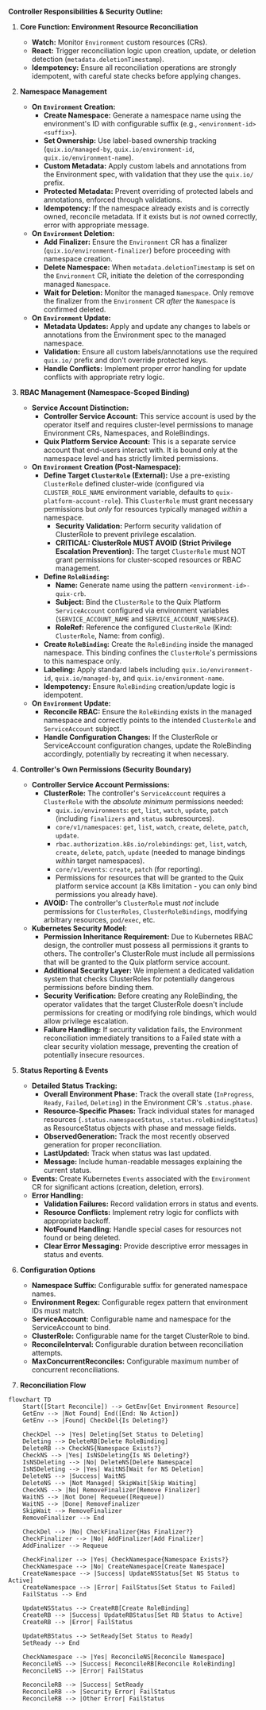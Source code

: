 **Controller Responsibilities & Security Outline:**

1.  **Core Function: Environment Resource Reconciliation**
    *   **Watch:** Monitor `Environment` custom resources (CRs).
    *   **React:** Trigger reconciliation logic upon creation, update, or deletion detection (`metadata.deletionTimestamp`).
    *   **Idempotency:** Ensure all reconciliation operations are strongly idempotent, with careful state checks before applying changes.

2.  **Namespace Management**
    *   **On `Environment` Creation:**
        *   **Create Namespace:** Generate a namespace name using the environment's ID with configurable suffix (e.g., `<environment-id><suffix>`).
        *   **Set Ownership:** Use label-based ownership tracking (`quix.io/managed-by`, `quix.io/environment-id`, `quix.io/environment-name`).
        *   **Custom Metadata:** Apply custom labels and annotations from the Environment spec, with validation that they use the `quix.io/` prefix.
        *   **Protected Metadata:** Prevent overriding of protected labels and annotations, enforced through validations.
        *   **Idempotency:** If the namespace already exists and is correctly owned, reconcile metadata. If it exists but is *not* owned correctly, error with appropriate message.
    *   **On `Environment` Deletion:**
        *   **Add Finalizer:** Ensure the `Environment` CR has a finalizer (`quix.io/environment-finalizer`) before proceeding with namespace creation.
        *   **Delete Namespace:** When `metadata.deletionTimestamp` is set on the `Environment` CR, initiate the deletion of the corresponding managed `Namespace`.
        *   **Wait for Deletion:** Monitor the managed `Namespace`. Only remove the finalizer from the `Environment` CR *after* the `Namespace` is confirmed deleted.
    *   **On `Environment` Update:**
        *   **Metadata Updates:** Apply and update any changes to labels or annotations from the Environment spec to the managed namespace.
        *   **Validation:** Ensure all custom labels/annotations use the required `quix.io/` prefix and don't override protected keys.
        *   **Handle Conflicts:** Implement proper error handling for update conflicts with appropriate retry logic.

3.  **RBAC Management (Namespace-Scoped Binding)**
    *   **Service Account Distinction:**
        *   **Controller Service Account:** This service account is used by the operator itself and requires cluster-level permissions to manage Environment CRs, Namespaces, and RoleBindings.
        *   **Quix Platform Service Account:** This is a separate service account that end-users interact with. It is bound only at the namespace level and has strictly limited permissions.
    *   **On `Environment` Creation (Post-Namespace):**
        *   **Define Target `ClusterRole` (External):** Use a pre-existing `ClusterRole` defined cluster-wide (configured via `CLUSTER_ROLE_NAME` environment variable, defaults to `quix-platform-account-role`). This `ClusterRole` must grant necessary permissions but *only* for resources typically managed *within* a namespace.
            *   **Security Validation:** Perform security validation of ClusterRole to prevent privilege escalation.
            *   **CRITICAL: ClusterRole MUST AVOID (Strict Privilege Escalation Prevention):** The target `ClusterRole` must NOT grant permissions for cluster-scoped resources or RBAC management.
        *   **Define `RoleBinding`:**
            *   **Name:** Generate name using the pattern `<environment-id>-quix-crb`.
            *   **Subject:** Bind the `ClusterRole` to the Quix Platform `ServiceAccount` configured via environment variables (`SERVICE_ACCOUNT_NAME` and `SERVICE_ACCOUNT_NAMESPACE`).
            *   **RoleRef:** Reference the configured `ClusterRole` (Kind: `ClusterRole`, Name: from config).
        *   **Create `RoleBinding`:** Create the `RoleBinding` inside the managed namespace. This binding confines the `ClusterRole`'s permissions to this namespace only.
        *   **Labeling:** Apply standard labels including `quix.io/environment-id`, `quix.io/managed-by`, and `quix.io/environment-name`.
        *   **Idempotency:** Ensure `RoleBinding` creation/update logic is idempotent.
    *   **On `Environment` Update:**
        *   **Reconcile RBAC:** Ensure the `RoleBinding` exists in the managed namespace and correctly points to the intended `ClusterRole` and `ServiceAccount` subject.
        *   **Handle Configuration Changes:** If the ClusterRole or ServiceAccount configuration changes, update the RoleBinding accordingly, potentially by recreating it when necessary.

4.  **Controller's Own Permissions (Security Boundary)**
    *   **Controller Service Account Permissions:**
        *   **ClusterRole:** The controller's `ServiceAccount` requires a `ClusterRole` with the *absolute minimum* permissions needed:
            *   `quix.io/environments`: `get`, `list`, `watch`, `update`, `patch` (including `finalizers` and `status` subresources).
            *   `core/v1/namespaces`: `get`, `list`, `watch`, `create`, `delete`, `patch`, `update`.
            *   `rbac.authorization.k8s.io/rolebindings`: `get`, `list`, `watch`, `create`, `delete`, `patch`, `update` (needed to manage bindings *within* target namespaces).
            *   `core/v1/events`: `create`, `patch` (for reporting).
            *   Permissions for resources that will be granted to the Quix platform service account (a K8s limitation - you can only bind permissions you already have).
        *   **AVOID:** The controller's `ClusterRole` must *not* include permissions for `ClusterRoles`, `ClusterRoleBindings`, modifying arbitrary resources, `pod/exec`, etc.
    *   **Kubernetes Security Model:**
        *   **Permission Inheritance Requirement:** Due to Kubernetes RBAC design, the controller must possess all permissions it grants to others. The controller's ClusterRole must include all permissions that will be granted to the Quix platform service account.
        *   **Additional Security Layer:** We implement a dedicated validation system that checks ClusterRoles for potentially dangerous permissions before binding them.
        *   **Security Verification:** Before creating any RoleBinding, the operator validates that the target ClusterRole doesn't include permissions for creating or modifying role bindings, which would allow privilege escalation.
        *   **Failure Handling:** If security validation fails, the Environment reconciliation immediately transitions to a Failed state with a clear security violation message, preventing the creation of potentially insecure resources.

5.  **Status Reporting & Events**
    *   **Detailed Status Tracking:**
        *   **Overall Environment Phase:** Track the overall state (`InProgress`, `Ready`, `Failed`, `Deleting`) in the Environment CR's `.status.phase`.
        *   **Resource-Specific Phases:** Track individual states for managed resources (`.status.namespaceStatus`, `.status.roleBindingStatus`) as ResourceStatus objects with phase and message fields.
        *   **ObservedGeneration:** Track the most recently observed generation for proper reconciliation.
        *   **LastUpdated:** Track when status was last updated.
        *   **Message:** Include human-readable messages explaining the current status.
    *   **Events:** Create Kubernetes `Events` associated with the `Environment` CR for significant actions (creation, deletion, errors).
    *   **Error Handling:**
        *   **Validation Failures:** Record validation errors in status and events.
        *   **Resource Conflicts:** Implement retry logic for conflicts with appropriate backoff.
        *   **NotFound Handling:** Handle special cases for resources not found or being deleted.
        *   **Clear Error Messaging:** Provide descriptive error messages in status and events.

6.  **Configuration Options**
    *   **Namespace Suffix:** Configurable suffix for generated namespace names.
    *   **Environment Regex:** Configurable regex pattern that environment IDs must match.
    *   **ServiceAccount:** Configurable name and namespace for the ServiceAccount to bind.
    *   **ClusterRole:** Configurable name for the target ClusterRole to bind.
    *   **ReconcileInterval:** Configurable duration between reconciliation attempts.
    *   **MaxConcurrentReconciles:** Configurable maximum number of concurrent reconciliations.

7.  **Reconciliation Flow**

```mermaid
flowchart TD
    Start([Start Reconcile]) --> GetEnv[Get Environment Resource]
    GetEnv --> |Not Found| End([End: No Action])
    GetEnv --> |Found| CheckDel{Is Deleting?}
    
    CheckDel --> |Yes| Deleting[Set Status to Deleting]
    Deleting --> DeleteRB[Delete RoleBinding]
    DeleteRB --> CheckNS{Namespace Exists?}
    CheckNS --> |Yes| IsNSDeleting{Is NS Deleting?}
    IsNSDeleting --> |No| DeleteNS[Delete Namespace]
    IsNSDeleting --> |Yes| WaitNS[Wait for NS Deletion]
    DeleteNS --> |Success| WaitNS
    DeleteNS --> |Not Managed| SkipWait[Skip Waiting]
    CheckNS --> |No| RemoveFinalizer[Remove Finalizer]
    WaitNS --> |Not Done| Requeue([Requeue])
    WaitNS --> |Done| RemoveFinalizer
    SkipWait --> RemoveFinalizer
    RemoveFinalizer --> End
    
    CheckDel --> |No| CheckFinalizer{Has Finalizer?}
    CheckFinalizer --> |No| AddFinalizer[Add Finalizer]
    AddFinalizer --> Requeue
    
    CheckFinalizer --> |Yes| CheckNamespace{Namespace Exists?}
    CheckNamespace --> |No| CreateNamespace[Create Namespace]
    CreateNamespace --> |Success| UpdateNSStatus[Set NS Status to Active]
    CreateNamespace --> |Error| FailStatus[Set Status to Failed]
    FailStatus --> End
    
    UpdateNSStatus --> CreateRB[Create RoleBinding]
    CreateRB --> |Success| UpdateRBStatus[Set RB Status to Active]
    CreateRB --> |Error| FailStatus
    
    UpdateRBStatus --> SetReady[Set Status to Ready]
    SetReady --> End
    
    CheckNamespace --> |Yes| ReconcileNS[Reconcile Namespace]
    ReconcileNS --> |Success| ReconcileRB[Reconcile RoleBinding]
    ReconcileNS --> |Error| FailStatus
    
    ReconcileRB --> |Success| SetReady
    ReconcileRB --> |Security Error| FailStatus
    ReconcileRB --> |Other Error| FailStatus
```